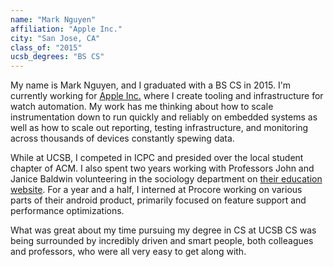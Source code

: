 ```yaml
---
name: "Mark Nguyen"
affiliation: "Apple Inc."
city: "San Jose, CA"
class_of: "2015"
ucsb_degrees: "BS CS"
---
```

My name is Mark Nguyen, and I graduated with a BS CS in 2015. I'm currently working for [Apple Inc.](https://www.apple.com/watch/) where I create tooling and infrastructure for watch automation. My work has me thinking about how to scale instrumentation down to run quickly and reliably on embedded systems as well as how to scale out reporting, testing infrastructure, and monitoring across thousands of devices constantly spewing data.

While at UCSB, I competed in ICPC and presided over the local student chapter of ACM. I also spent two years working with Professors John and Janice Baldwin volunteering in the sociology department on [their education website](http://sexinfoonline.com). For a year and a half, I interned at Procore working on various parts of their android product, primarily focused on feature support and performance optimizations.

What was great about my time pursuing my degree in CS at UCSB CS was being surrounded by incredibly driven and smart people, both colleagues and professors, who were all very easy to get along with.